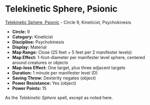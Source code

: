 # Telekinetic Sphere, Psionic

[Telekinetic Sphere, Psionic](/Psionics/T/TelekineticSpherePsionic.md) - Circle 9, Kineticist, Psychokinesis

- **Circle:** 9
- **Category:** Kineticist
- **Discipline:** Psychokinesis
- **Display:** Material
- **Map Range:** Close (25 feet + 5 feet per 2 manifester levels)
- **Map Effect:** 1-foot-diameter per manifester level sphere, centered around creatures or objects
- **Map-less Effect:** One target, plus three adjacent targets
- **Duration:** 1 minute per manifester level (D)
- **Saving Throw:** Dexterity negates (object)
- **Power Resistance:** Yes (object)
- **Power Points:** 15

As the *Telekinetic Sphere* spell, except as noted here.
